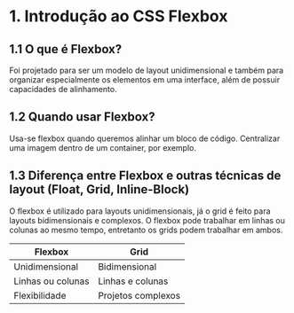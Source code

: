 # **1. Introdução ao CSS Flexbox**

## **1.1 O que é Flexbox?**
Foi projetado para ser um modelo de layout unidimensional e também para organizar especialmente os elementos em uma interface, além de possuir capacidades de alinhamento.

## **1.2 Quando usar Flexbox?**
Usa-se flexbox quando queremos alinhar um bloco de código. Centralizar uma imagem dentro de um container, por exemplo.

## **1.3 Diferença entre Flexbox e outras técnicas de layout (Float, Grid, Inline-Block)**
O flexbox é utilizado para layouts unidimensionais, já o grid é feito para layouts bidimensionais e complexos. O flexbox pode trabalhar em linhas ou colunas ao mesmo tempo, entretanto os grids podem trabalhar em ambos.

| Flexbox | Grid |
|---------|------|
| Unidimensional | Bidimensional |
| Linhas ou colunas | Linhas e colunas |
| Flexibilidade | Projetos complexos |